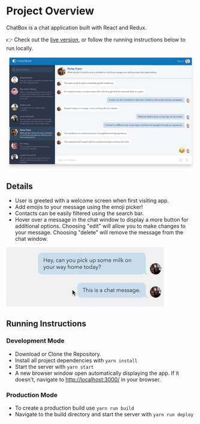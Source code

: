 # Project Overview

ChatBox is a chat application built with React and Redux.

👉 Check out the [live version](https://mattrdiamond.github.io/chatbox/), or follow the running instructions below to run locally.

![Screenshot of Chatbox](img/screenshot.jpg)

## Details

- User is greeted with a welcome screen when first visiting app.
- Add emojis to your message using the emoji picker!
- Contacts can be easily filtered using the search bar.
- Hover over a message in the chat window to display a more button for additional options. Choosing "edit" will allow you to make changes to your message. Choosing "delete" will remove the message from the chat window.

![Screenshot of edit menu](img/edit.gif)

## Running Instructions

### Development Mode

- Download or Clone the Repository.
- Install all project dependencies with `yarn install`
- Start the server with `yarn start`
- A new browser window open automatically displaying the app. If it doesn't, navigate to [http://localhost:3000/](http://localhost:3000/) in your browser.

### Production Mode

- To create a production build use `yarn run build`
- Navigate to the build directory and start the server with `yarn run deploy`
